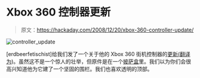 # Xbox 360 控制器更新

> 原文：<https://hackaday.com/2008/12/20/xbox-360-controller-update/>

![controller_update](img/fcf96b026da4b09529cddf2fb80f3a47.png "controller_update")

[erdbeerfetischist]给我们发了一个关于他的 Xbox 360 街机控制器的[更新(](http://blog.homegrown-sounds.de/?p=39)[翻译为](http://translate.google.com/translate?hl=en&ie=UTF-8&u=http%3A%2F%2Fblog.homegrown-sounds.de%2F%3Fp%3D39&sl=de&tl=en&history_state0=))。虽然这不是一个惊人的壮举，但原件是在一个[披萨盒](http://hackaday.com/2008/11/25/xbox-360-arcade-controller/)里。我们以为你们会很高兴知道他为它建了一个坚固的围栏。我们也喜欢透明的顶部。